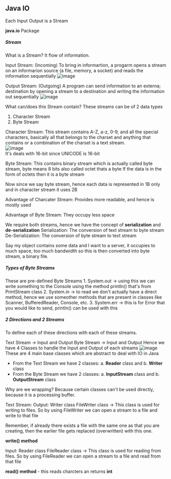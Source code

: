 <h2>Java IO</h2>

Each Input Output is a Stream

**java.io** Package

<h5>Stream</h5>
What is a Stream?
It flow of information.

Input Stream: (Incoming)
To bring in informartion, a progarm opens a stream on an informarion source (a file, memory, a socket) and reads the information sequentially
![image](https://user-images.githubusercontent.com/83197830/232174451-4732f2f3-d9e2-4aaf-a6b3-c767b58b1d90.png)

Output Stream: (Outgoing)
A program can send information to an externa; destination by opening a stream to a destination and writing the information out sequentially
![image](https://user-images.githubusercontent.com/83197830/232174531-591597e4-7708-45fe-a17f-df82c0a9988d.png)

What can/does this Stream contain?
These streams can be of 2 data types
1. Character Stream
2. Byte Stream


Character Stream:
This stream contains A-Z, a-z, 0-9, and all the special characters, basically all that belongs to the charset and anything that contains or a combination of the charset is a text stream. <br>
![image](https://user-images.githubusercontent.com/83197830/232187071-ca06077c-1662-4bee-9645-7f8f750bea9c.png) <br>
It's deals with 16-bit since UNICODE is 16-bit


Byte Stream:
This contains binary stream which is actually called byte stream, byte means 8 bits also called octet thats a byte
If the data is in the form of octets then it is a byte stream


Now since we say byte stream, hence each data is represented in 1B only and in character stream it uses 2B

Advantage of Charcater Stream:
Provides more readable, and hence is mostly used

Advantage of Byte Stream:
They occupy less space


We require both streams, hence we have the concept of **serialization** and **de-serialization**
Serialization: The conversion of text stream to byte stream
De-Serialization: The conversion of byte stream to text stream

Say my object contains some data and I want to a server, it occupies to much space, too much bandwidth so this is then converted into byte stream, a binary file.



<h5>Types of Byte Streams</h5>
These are pre-defined Byte Streams
1. System.out -> using this we can write something to the Console using the method println() that's from PrintStream class
2. System.in -> to read we don't actually have a direct method, hence we use someother methods that are present in classes like Scanner, BufferedReader, Console, etc.
3. System.err -> this is for Error that you would like to send, println() can be used with this



<h5>2 Directions and 2 Streams</h5>
To define each of these directions with each of these streams.

Text Stream -> Input and Output
Byte Stream -> Input and Output
Hence we have 4 Classes to handle the Input and Output of each streams
![image](https://user-images.githubusercontent.com/83197830/232184381-b02d3f0a-53d7-4561-8f99-252aa3c9e829.png) <br>
These are 4 main base classes which are abstract to deal with IO in Java
- From the Text Stream we have 2 classes: a. **Reader** class and b. **Writer** class
- From the Byte Stream we have 2 classes: a. **InputStream** class and b. **OutputStream** class


Why are we wrapping?
Because certain classes can't be used directly, because it is a processing buffer.


Text Stream:
Output:
Writer class
FileWriter class -> This class is used for writing to files.
So by using FileWriter we can open a stream to a file and write to that file

Remember, if already there exists a file with the same one as that you are creating, then the earlier file gets replaced (overwritten) with this one.

**write() method**

Input:
Reader class
FileReader class -> This class is used for reading from files.
So by using FileReader we can open a stream to a file and read from that file

**read() method** - this reads charcters an returns **int**
